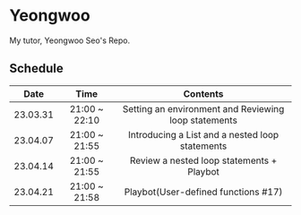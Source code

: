 # Yeongwoo
My tutor, Yeongwoo Seo's Repo.

## Schedule

|   Date   |      Time     |                       Contents                       |
|:--------:|:-------------:|:----------------------------------------------------:|
| 23.03.31 | 21:00 ~ 22:10 | Setting an environment and Reviewing loop statements |
| 23.04.07 | 21:00 ~ 21:55 |    Introducing a List and a nested loop statements   |
| 23.04.14 | 21:00 ~ 21:55 |       Review a nested loop statements + Playbot      |
| 23.04.21 | 21:00 ~ 21:58 |          Playbot(User-defined functions #17)         |